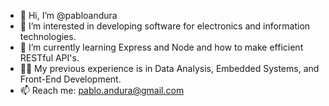- 👋 Hi, I’m @pabloandura
- 👀 I’m interested in developing software for electronics and information technologies.
- 🌱 I’m currently learning Express and Node and how to make efficient RESTful API's.
- :man_juggling: My previous experience is in Data Analysis, Embedded Systems, and Front-End Development.
- 📫 Reach me: pablo.andura@gmail.com

<!---
pabloandura/pabloandura is a ✨ special ✨ repository because its `README.md` (this file) appears on your GitHub profile.
You can click the Preview link to take a look at your changes.
--->

